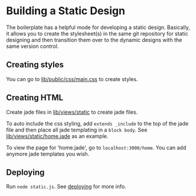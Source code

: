 Building a Static Design
=============

The boilerplate has a helpful mode for developing a static design. Basically, it allows you to create the stylesheet(s) in the same git repository for static designing and then transition them over to the dynamic designs with the same version control.


## Creating styles

You can go to [lib/public/css/main.css](../lib/public/css/main.css) to create styles.

## Creating HTML

Create jade files in [lib/views/static](../lib/views/static) to create jade files.

To auto include the css styling, add `extends _include` to the top of the jade file and then place all jade templating in a `block body`. See [lib/views/static/home.jade](../lib/views/static/home.jade) as an example.

To view the page for 'home.jade', go to `localhost:3000/home`. You can add anymore jade templates you wish.

## Deploying

Run `node static.js`. See [deploying](deploying.md) for more info.

